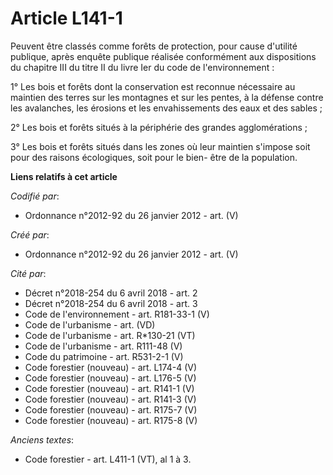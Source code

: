 # Article L141-1

Peuvent être classés comme forêts de protection, pour cause d'utilité publique, après enquête publique réalisée conformément
aux dispositions du chapitre III du titre II du livre Ier du code de l'environnement :

1° Les bois et forêts dont la conservation est reconnue nécessaire au maintien des terres sur les montagnes et sur les
pentes, à la défense contre les avalanches, les érosions et les envahissements des eaux et des sables ;

2° Les bois et forêts situés à la périphérie des grandes agglomérations ;

3° Les bois et forêts situés dans les zones où leur maintien s'impose soit pour des raisons écologiques, soit pour le bien-
être de la population.

**Liens relatifs à cet article**

_Codifié par_:

  - Ordonnance n°2012-92 du 26 janvier 2012 - art. (V)

_Créé par_:

  - Ordonnance n°2012-92 du 26 janvier 2012 - art. (V)

_Cité par_:

  - Décret n°2018-254 du 6 avril 2018 - art. 2
  - Décret n°2018-254 du 6 avril 2018 - art. 3
  - Code de l'environnement - art. R181-33-1 (V)
  - Code de l'urbanisme - art. (VD)
  - Code de l'urbanisme - art. R*130-21 (VT)
  - Code de l'urbanisme - art. R111-48 (V)
  - Code du patrimoine - art. R531-2-1 (V)
  - Code forestier (nouveau) - art. L174-4 (V)
  - Code forestier (nouveau) - art. L176-5 (V)
  - Code forestier (nouveau) - art. R141-1 (V)
  - Code forestier (nouveau) - art. R141-3 (V)
  - Code forestier (nouveau) - art. R175-7 (V)
  - Code forestier (nouveau) - art. R175-8 (V)

_Anciens textes_:

  - Code forestier - art. L411-1 (VT), al 1 à 3.
